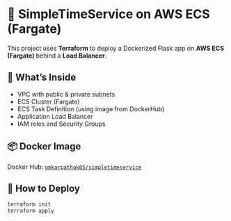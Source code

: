 # 🐳 SimpleTimeService on AWS ECS (Fargate)

This project uses **Terraform** to deploy a Dockerized Flask app on **AWS ECS (Fargate)** behind a **Load Balancer**.

## 🔧 What’s Inside

- VPC with public & private subnets
- ECS Cluster (Fargate)
- ECS Task Definition (using image from DockerHub)
- Application Load Balancer
- IAM roles and Security Groups

## 📦 Docker Image

Docker Hub: [`omkarpathak05/simpletimeservice`](https://hub.docker.com/r/omkarpathak05/simpletimeservice)

## 🚀 How to Deploy

```bash
terraform init
terraform apply
